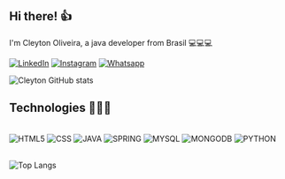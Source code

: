 ## Hi there! 👍
I'm Cleyton Oliveira, a java developer from Brasil 💻💻💻

<div>

[![LinkedIn](https://img.shields.io/badge/LinkedIn-0077B5?style=for-the-badge&logo=linkedin&logoColor=white)](https://www.linkedin.com/in/cleyton-de-oliveira-rocha-2aa8a8200/)
[![Instagram](https://img.shields.io/badge/Instagram-E4405F?style=for-the-badge&logo=instagram&logoColor=white)](https://www.instagram.com/cleyton_o_r)
[![Whatsapp](https://img.shields.io/badge/WhatsApp-25D366?style=for-the-badge&logo=whatsapp&logoColor=white)](https://api.whatsapp.com/send?phone=5531996709760)

![Cleyton GitHub stats](https://github-readme-stats.vercel.app/api?username=Cleyton-ORocha&hide=contrib=true&theme=dracula)

</div>

## Technologies 🧙🏾‍♂️


<div>
<div style="display : inline_block"> <br>
        <img src="https://img.shields.io/badge/HTML5-E34F26?style=for-the-badge&logo=html5&logoColor=white" alt="HTML5">
        <img src="https://img.shields.io/badge/CSS-239120?&style=for-the-badge&logo=css3&logoColor=white" alt="CSS">
        <img src="https://img.shields.io/badge/Java-ED8B00?style=for-the-badge&logo=openjdk&logoColor=white" alt="JAVA">
        <img src="https://img.shields.io/badge/Spring-6DB33F?style=for-the-badge&logo=spring&logoColor=white" alt="SPRING">
        <img src="https://img.shields.io/badge/MySQL-005C84?style=for-the-badge&logo=mysql&logoColor=white" alt="MYSQL">
        <img src="https://img.shields.io/badge/MongoDB-4EA94B?style=for-the-badge&logo=mongodb&logoColor=white" alt="MONGODB">
        <img src="https://img.shields.io/badge/Python-3776AB?style=for-the-badge&logo=python&logoColor=white" alt="PYTHON">        	
</div>

<br>

![Top Langs](https://github-readme-stats.vercel.app/api/top-langs/?username=Cleyton-ORocha&layout=compact&theme=dracula)

</div>
